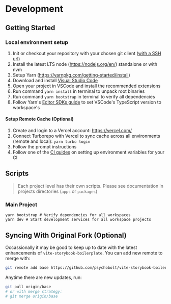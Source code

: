 # Development

## Getting Started

### Local environment setup

1. Init or checkout your repository with your chosen git client ([with a SSH url](https://git-scm.com/docs/git-clone#_git_urls))
2. Install the latest LTS node (https://nodejs.org/en/) standalone or with nvm
3. Setup Yarn (https://yarnpkg.com/getting-started/install)
4. Download and install [Visual Studio Code](https://code.visualstudio.com/)
5. Open your project in VSCode and install the recommended extensions
6. Run command `yarn install` in terminal to unpack root binaries
7. Run command `yarn bootstrap` in terminal to verify all dependencies
8. Follow Yarn's [Editor SDKs guide](https://yarnpkg.com/getting-started/editor-sdks#vscode) to set VSCode's TypeScript version to workspace's

#### Setup Remote Cache (Optional)

1. Create and login to a Vercel account: https://vercel.com/
2. Connect Turborepo with Vercel to sync cache across all environments (remote and local): ```yarn turbo login```
3. Follow the prompt instructions
4. Follow one of the [CI guides](https://turbo.build/repo/docs/ci) on setting up environment variables for your CI

## Scripts

> Each project level has their own scripts. Please see documentation in projects directories (`apps` or `packages`)

### Main Project

```
yarn bootstrap # Verify dependencies for all workspaces
yarn dev # Start development services for all workspace projects
```

## Syncing With Original Fork (Optional)

Occassionally it may be good to keep up to date with the latest enhancements of `vite-storybook-boilerplate`. You can add new remote to merge with: 

```sh
git remote add base https://github.com/psychobolt/vite-storybook-boilerplate.git
```

Anytime there are new updates, run:
```sh
git pull origin/base 
# or with merge strategy: 
# git merge origin/base
```